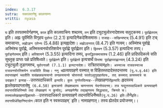 ```yaml
---
index:  6.3.17
sutra:  घकालतनेषु कालनाम्नः
vritti:  nyasa
---
```


`घ` इति तरपतमपोर्गहणम्, `काल` इति कालवाचिनः शब्दस्य, `तन` इति ट्युट्युलोरनादेशस्य सतुट्कस्य। `पूर्वाह्णेतराम्` इति। अह्नः पूर्वमिति विगृहय `पूर्वापर` (2.2.1) इत्यादिनैकदेशिसमासः। `राजाहः--सखिभ्यष्टच्` (5.4.91) इति टच् समासान्तः, `अह्नोऽहन एतेभ्यः` (5.4.88) इत्यह्नादेशः। `अह्नोऽदन्तात्` (8.4.7) इति णत्वम्। अस्मिंश्च पूर्वाह्णे अस्मिंश्च पूर्वाह्णे, अस्मिस्त्वनयोरतिशयेन पूर्वाह्णे पूर्वाह्णेतर इति। `द्विवचन` (5.3.57) इत्यादिना तरप्। `पूर्वाङ्णेतमाम्` इति। `अतिशायने` (5.3.55) इत्यादिना तमप्, `कृत्तद्धितसमासाश्च` (1.2.46) इति प्रादिपदिकत्वे सति सुब्लुक् प्राप्तः पक्षे प्रतिषिध्यते। `पूर्वाह्णेतने` इति। `पूर्वाह्णेतरे` इत्यत्रार्थे `विभाषा पूर्वाह्णापराह्णाभ्याम्` (4.3.24) इति ट्युट्युलौ तुडागमश्च, `युवोरनाकौ (7.1.1) इत्यटनादेशः।
`रात्रितरायाम्` इति। अस्याञ्च रात्रावस्याञ्च रात्रावनयोरतिशयेन रात्राविति विग्रहः। ननु च `प्रत्ययग्रहणे यस्मात् स विहितस्तदादेस्तदन्तस्य` (पु.प.वृ.44) इति तदन्तग्रहणं भवतीति घसंज्ञकप्रत्ययान्ते तनप्रत्ययान्ते चोत्तरपदे परतोऽलुगुदाहर्त्तवयः, तत् कस्मात् प्रत्ययमात्रे स उदाहृतः? इत्याह--`उत्तरपदाधिकारे` इत्यादि। कुतः पुनरेतदित्याह--`लेखग्रहणात्` इत्यादि। `हृदयस्य हृल्लेखयदण्लासेषु` (6.4.50) इत्यत्राणो लेखशब्दस्य चाणन्तस्य भेदनोपादनम्। तत्र यद्युत्तरपदाधिकारे प्रत्ययग्रहणे तदन्तरविधिरिष्यते तदा लेखग्रहणं न कुर्यात्; अण्ग्रहणेनैव तद्ग्रहणस्य सिद्धत्वात्, क्रियते च। तस्माल्लेखग्रहणाद्विज्ञायते--`उत्तरपदाधिकारे प्रत्ययग्रहणे तदन्तविधिर्नेष्यते` (पु.प.26) इति। `तेने` इति। तदन्तविधेरिहानिष्टत्वेन। `काल इति न स्वरूपग्रहम्` इति। नामग्रहणात्। तस्य ह्येतदेव प्रयोजनम्।।

